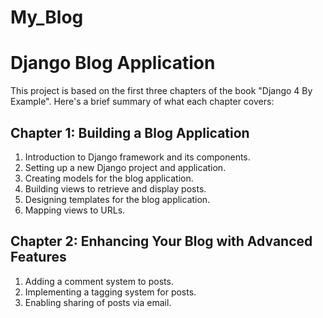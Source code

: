 # My_Blog

# Django Blog Application

This project is based on the first three chapters of the book "Django 4 By Example". Here's a brief summary of what each chapter covers:

## Chapter 1: Building a Blog Application
1. Introduction to Django framework and its components.
2. Setting up a new Django project and application.
3. Creating models for the blog application.
4. Building views to retrieve and display posts.
5. Designing templates for the blog application.
6. Mapping views to URLs.

## Chapter 2: Enhancing Your Blog with Advanced Features
1. Adding a comment system to posts.
2. Implementing a tagging system for posts.
3. Enabling sharing of posts via email.